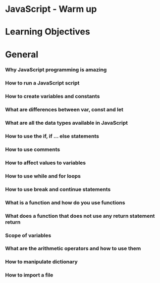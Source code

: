 # JavaScript - Warm up

# Learning Objectives

# General

### Why JavaScript programming is amazing
### How to run a JavaScript script
### How to create variables and constants
### What are differences between var, const and let
### What are all the data types available in JavaScript
### How to use the if, if ... else statements
### How to use comments
### How to affect values to variables
### How to use while and for loops
### How to use break and continue statements
### What is a function and how do you use functions
### What does a function that does not use any return statement return
### Scope of variables
### What are the arithmetic operators and how to use them
### How to manipulate dictionary
### How to import a file

